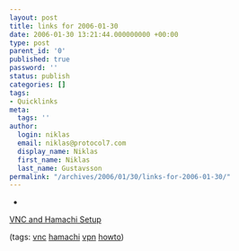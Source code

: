 ```yaml
---
layout: post
title: links for 2006-01-30
date: 2006-01-30 13:21:44.000000000 +00:00
type: post
parent_id: '0'
published: true
password: ''
status: publish
categories: []
tags:
- Quicklinks
meta:
  tags: ''
author:
  login: niklas
  email: niklas@protocol7.com
  display_name: Niklas
  first_name: Niklas
  last_name: Gustavsson
permalink: "/archives/2006/01/30/links-for-2006-01-30/"
---
```

- 
[VNC and Hamachi Setup](http://damagedintransit.com/2006/01/27/ultimate-vnc-setup/)

(tags: [vnc](http://del.icio.us/protocol7/vnc) [hamachi](http://del.icio.us/protocol7/hamachi) [vpn](http://del.icio.us/protocol7/vpn) [howto](http://del.icio.us/protocol7/howto))
